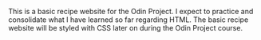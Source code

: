 This is a basic recipe website for the Odin Project.
I expect to practice and consolidate what I have learned so far regarding HTML.
The basic recipe website will be styled with CSS later on during the Odin Project course.